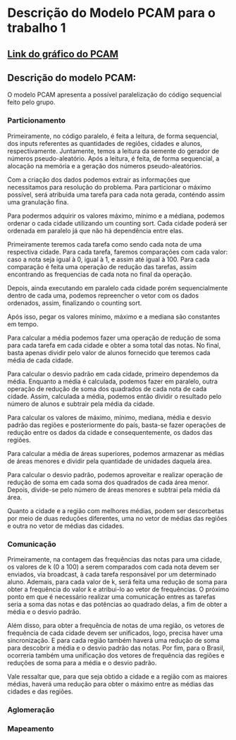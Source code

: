# Descrição do Modelo PCAM para o trabalho 1

## [Link do gráfico do PCAM](https://docs.google.com/drawings/d/1CTyMyujnLBi05YhzYRaRM5ZwzRn30DW8Jpl-RURD1IM/edit?usp=sharing)

## Descrição do modelo PCAM:

O modelo PCAM apresenta a possível paralelização do código sequencial feito pelo grupo. 

### Particionamento

Primeiramente, no código paralelo, é feita a leitura, de forma sequencial, dos inputs referentes as quantidades de regiões, cidades e alunos, respectivamente. Juntamente, temos a leitura da semente do gerador de números pseudo-aleatório. Após a leitura, é feita, de forma sequencial, a alocação na memória e a geração dos números pseudo-aleatórios.

Com a criação dos dados podemos extrair as informações que necessitamos para resolução do problema. Para particionar o máximo possível, será atribuida uma tarefa para cada nota gerada, conténdo assim uma granulação fina. 

Para podermos adquirir os valores máximo, mínimo e a médiana, podemos ordenar o cada cidade utilizando um counting sort. Cada cidade poderá ser ordenada em paralelo já que não há dependência entre elas. 

Primeiramente teremos cada tarefa como sendo cada nota de uma respectiva cidade. Para cada tarefa, faremos comparações com cada valor: caso a nota seja igual à 0, igual à 1, e assim até igual à 100. Para cada comparação é feita uma operação de redução das tarefas, assim encontrando as frequencias de cada nota no final da operação.

Depois, ainda executando em paralelo cada cidade porém sequencialmente dentro de cada uma, podemos repreencher o vetor com os dados ordenados, assim, finalizando o counting sort.

Após isso, pegar os valores mínimo, máximo e a mediana são constantes em tempo. 

Para calcular a média podemos fazer uma operação de redução de soma para cada tarefa em cada cidade e obter a soma total das notas. No final, basta apenas dividir pelo valor de alunos fornecido que teremos cada média de cada cidade. 

Para calcular o desvio padrão em cada cidade, primeiro dependemos da média. Enquanto a média é calculada, podemos fazer em paralelo, outra operação de redução de soma dos quadrados de cada nota de cada cidade. Assim, calculada a média, podemos então dividir o resultado pelo número de alunos e subtrair pela média da cidade.

Para calcular os valores de máximo, mínimo, mediana, média e desvio padrão das regiões e posteriormente do país, basta-se fazer operações de redução entre os dados da cidade e consequentemente, os dados das regiões.

Para calcular a média de áreas superiores, podemos armazenar as médias de áreas menores e dividir pela quantidade de unidades daquela área. 

Para calcular o desvio padrão, podemos aproveitar e realizar operação de redução de soma em cada soma dos quadrados de cada área menor. Depois, divide-se pelo número de áreas menores e subtrai pela média dá área.

Quanto a cidade e a região com melhores médias, podem ser descorbetas por meio de duas reduções diferentes, uma no vetor de médias das regiões e outra no vetor de médias das cidades.

### Comunicação

Primeiramente, na contagem das frequências das notas para uma cidade, os valores de k (0 a 100) a serem comparados com cada nota devem ser enviados, via broadcast, à cada tarefa responsável por um determinado aluno. Ademais, para cada valor de k, será feita uma redução de soma para obter a frequência do valor k e atribui-lo ao vetor de frequências. O próximo ponto em que é necessário realizar uma comunicação entres as tarefas seria a soma das notas e das potências ao quadrado delas, a fim de obter a média e o desvio padrão.

Além disso, para obter a frequência de notas de uma região, os vetores de frequência de cada cidade devem ser unificados, logo, precisa haver uma sincronização. E para cada região também haverá uma redução de soma para descobrir a média e o desvio padrão das notas. Por fim, para o Brasil, ocorreria também uma unificação dos vetores de frequência das regiões e reduções de soma para a média  e o desvio padrão.

Vale ressaltar que, para que seja obtido a cidade e a região com as maiores médias, haverá uma redução para obter o máximo entre as médias das cidades e das regiões.

### Aglomeração

### Mapeamento
